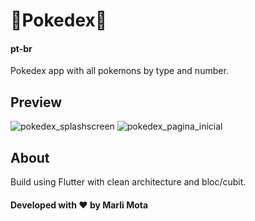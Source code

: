 # 🌟**Pokedex**🌟
#### pt-br
Pokedex app with all pokemons by type and number.

## **Preview**
![pokedex_splashscreen](https://user-images.githubusercontent.com/54691110/180054088-c047f092-8d3c-41f9-8976-e644d8db68b8.png)
![pokedex_pagina_inicial](https://user-images.githubusercontent.com/54691110/180054092-4a12a613-d140-4d2f-a0ad-8d7b4c30da34.png)

## **About**
Build using Flutter with clean architecture and bloc/cubit.

#### Developed with ❤️ by Marli Mota

